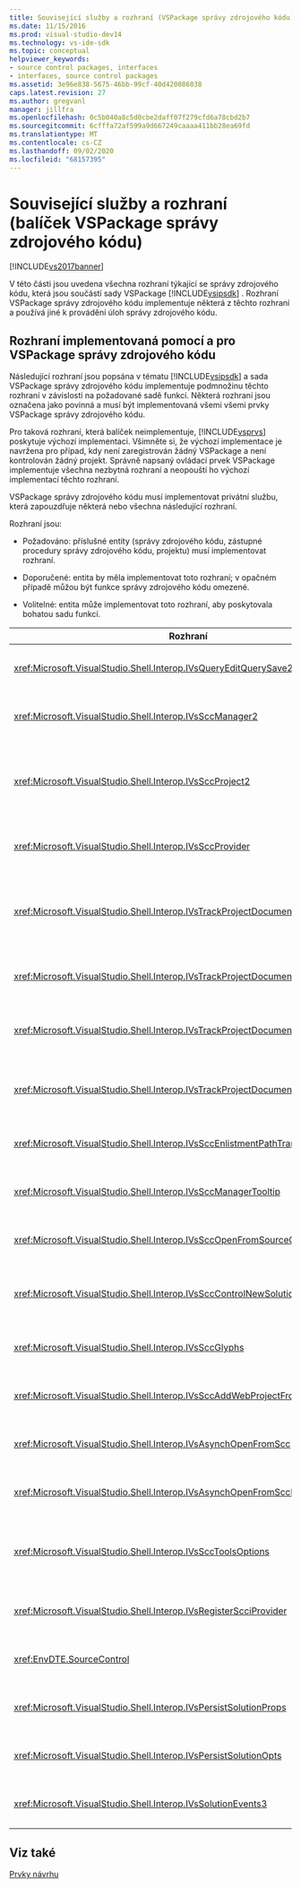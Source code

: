```yaml
---
title: Související služby a rozhraní (VSPackage správy zdrojového kódu) | Microsoft Docs
ms.date: 11/15/2016
ms.prod: visual-studio-dev14
ms.technology: vs-ide-sdk
ms.topic: conceptual
helpviewer_keywords:
- source control packages, interfaces
- interfaces, source control packages
ms.assetid: 3e96e838-5675-46bb-99cf-40d420086038
caps.latest.revision: 27
ms.author: gregvanl
manager: jillfra
ms.openlocfilehash: 0c5b040a8c5d0cbe2daff07f279cfd6a78cbd2b7
ms.sourcegitcommit: 6cfffa72af599a9d667249caaaa411bb28ea69fd
ms.translationtype: MT
ms.contentlocale: cs-CZ
ms.lasthandoff: 09/02/2020
ms.locfileid: "68157395"
---
```

# <a name="related-services-and-interfaces-source-control-vspackage"></a>Související služby a rozhraní (balíček VSPackage správy zdrojového kódu)
[!INCLUDE[vs2017banner](../../includes/vs2017banner.md)]

V této části jsou uvedena všechna rozhraní týkající se správy zdrojového kódu, která jsou součástí sady VSPackage [!INCLUDE[vsipsdk](../../includes/vsipsdk-md.md)] . Rozhraní VSPackage správy zdrojového kódu implementuje některá z těchto rozhraní a používá jiné k provádění úloh správy zdrojového kódu.  
  
## <a name="interfaces-implemented-by-and-for-source-control-vspackages"></a>Rozhraní implementovaná pomocí a pro VSPackage správy zdrojového kódu  
 Následující rozhraní jsou popsána v tématu [!INCLUDE[vsipsdk](../../includes/vsipsdk-md.md)] a sada VSPackage správy zdrojového kódu implementuje podmnožinu těchto rozhraní v závislosti na požadované sadě funkcí. Některá rozhraní jsou označena jako povinná a musí být implementovaná všemi všemi prvky VSPackage správy zdrojového kódu.  
  
 Pro taková rozhraní, která balíček neimplementuje, [!INCLUDE[vsprvs](../../includes/vsprvs-md.md)] poskytuje výchozí implementaci. Všimněte si, že výchozí implementace je navržena pro případ, kdy není zaregistrován žádný VSPackage a není kontrolován žádný projekt. Správně napsaný ovládací prvek VSPackage implementuje všechna nezbytná rozhraní a neopouští ho výchozí implementací těchto rozhraní.  
  
 VSPackage správy zdrojového kódu musí implementovat privátní službu, která zapouzdřuje některá nebo všechna následující rozhraní.  
  
 Rozhraní jsou:  
  
- Požadováno: příslušné entity (správy zdrojového kódu, zástupné procedury správy zdrojového kódu, projektu) musí implementovat rozhraní.  
  
- Doporučené: entita by měla implementovat toto rozhraní; v opačném případě můžou být funkce správy zdrojového kódu omezené.  
  
- Volitelné: entita může implementovat toto rozhraní, aby poskytovala bohatou sadu funkcí.  
  
|Rozhraní|Účel|Implementuje|Uskutečnit?|  
|---------------|-------------|--------------------|----------------|  
|<xref:Microsoft.VisualStudio.Shell.Interop.IVsQueryEditQuerySave2>|Editory volají toto rozhraní před úpravou nebo uložením souboru. Prvek VSPackage správy zdrojového kódu může soubor rezervovat nebo zamítnout operaci, pokud se registrace nepovede.|VSPackage správy zdrojového kódu|Doporučeno|  
|<xref:Microsoft.VisualStudio.Shell.Interop.IVsSccManager2>|Toto rozhraní poskytuje základní funkce správy zdrojového kódu pro projekty, jako je registrace a zrušení registrace projektů se správou zdrojových kódů a poskytování podpory pro základní piktogramy správy zdrojového kódu.|VSPackage správy zdrojového kódu|Vyžadováno|  
|<xref:Microsoft.VisualStudio.Shell.Interop.IVsSccProject2>|Toto rozhraní se získává z rozhraní <xref:Microsoft.VisualStudio.Shell.Interop.IVsHierarchy> pomocí <xref:System.Runtime.InteropServices.Marshal.QueryInterface%2A> funkce nebo pouhým přetypováním objektu, `IVsHierarchy` který implementuje na `IVsSccProject2` . Slouží k získávání souborů pod správou zdrojových kódů v projektu nebo pro informování projektu aktuálního stavu nebo umístění správy zdrojových kódů.|Project|Vyžadováno|  
|<xref:Microsoft.VisualStudio.Shell.Interop.IVsSccProvider>|Modul Integration Module používá toto rozhraní k nastavení aktuálního aktivního balíčku VSPackage.|VSPackage správy zdrojového kódu|Vyžadováno|  
|<xref:Microsoft.VisualStudio.Shell.Interop.IVsTrackProjectDocuments2>|Toto rozhraní je založené na modelu předplatného. Libovolný VSPackage může signalizovat, že chce přijímat události dokumentu a že prostředí doporučuje pro události, ke kterým dochází. Je implementován a zpracováván pomocí [!INCLUDE[vsprvs](../../includes/vsprvs-md.md)] , který zase předává události, které implementují rozhraní `IVsTrackProjectDocumentsEvents2` VSPackage.|Zástupný kód správy zdrojového kódu|Vyžadováno|  
|<xref:Microsoft.VisualStudio.Shell.Interop.IVsTrackProjectDocuments3>|Toto rozhraní poskytuje dávkové zpracování, synchronizovanou operace čtení a zápisu a pokročilou `OnQueryAddFiles` metodu.|Zástupný kód správy zdrojového kódu|Vyžadováno|  
|<xref:Microsoft.VisualStudio.Shell.Interop.IVsTrackProjectDocumentsEvents2>|**Průzkumník řešení** a projekty volají toto rozhraní, když jsou do projektů přidány nové soubory, nebo když jsou soubory a složky přejmenovány nebo odstraněny z projektů. Prvek VSPackage správy zdrojového kódu může rezervovat soubor projektu nebo operaci zrušit.|VSPackage správy zdrojového kódu|Doporučeno|  
|<xref:Microsoft.VisualStudio.Shell.Interop.IVsTrackProjectDocumentsEvents3>|**Průzkumník řešení** a projekty volají toto rozhraní v reakci na volání metod rozhraní IVstrackProjectDocuments3. VSPackage správy zdrojového kódu může sledovat dávkové operace, synchronizované operace čtení a zápisu a pracovat s pokročilejší `OnQueryAddFiles` metodou.|VSPackage správy zdrojového kódu|Doporučeno|  
|<xref:Microsoft.VisualStudio.Shell.Interop.IVsSccEnlistmentPathTranslation>|Toto rozhraní poskytuje podporu správy zařazení pro webové projekty.|VSPackage správy zdrojového kódu|Doporučeno|  
|<xref:Microsoft.VisualStudio.Shell.Interop.IVsSccManagerTooltip>|Toto rozhraní se používá k načtení popisů tlačítek pro soubory se spravovanými zdroji v projektech.|VSPackage správy zdrojového kódu|Volitelné|  
|<xref:Microsoft.VisualStudio.Shell.Interop.IVsSccOpenFromSourceControl>|Toto rozhraní poskytuje podporu rozšíření oboru názvů.|VSPackage správy zdrojového kódu|Volitelné|  
|<xref:Microsoft.VisualStudio.Shell.Interop.IVsSccControlNewSolution>|VSPackage používá toto rozhraní k integraci rozšíření oboru názvů do dialogových oken **Nová**, **otevřít**nebo **Uložit** . V důsledku toho mohou být projekty automaticky přidány do správy zdrojového kódu při vytváření nebo přidány do správy zdrojového kódu, když je platná operace uložení.|VSPackage správy zdrojového kódu|Volitelné|  
|<xref:Microsoft.VisualStudio.Shell.Interop.IVsSccGlyphs>|VSPackage používá toto rozhraní k definování dalších glyfů jako glyfy správy zdrojového kódu pro uzly v **Průzkumník řešení**.|VSPackage správy zdrojového kódu|Volitelné|  
|<xref:Microsoft.VisualStudio.Shell.Interop.IVsSccAddWebProjectFromSourceControl>|Toto rozhraní používá dialogové okno **Přidat** pro webové projekty. Poskytuje metody pro procházení umístění správy zdrojových kódů a pro otevření webového projektu, který byl dříve přidán do úložiště správy zdrojového kódu v tomto umístění.|VSPackage správy zdrojového kódu|Doporučeno|  
|<xref:Microsoft.VisualStudio.Shell.Interop.IVsAsynchOpenFromScc>|Toto rozhraní poskytuje podporu pro asynchronní (Background) načítání projektů ze správy zdrojového kódu.|VSPackage správy zdrojového kódu|Volitelné|  
|<xref:Microsoft.VisualStudio.Shell.Interop.IVsAsynchOpenFromSccProjectEvents>|Toto rozhraní umožňuje projektům sledovat průběh asynchronního načítání iniciované <xref:Microsoft.VisualStudio.Shell.Interop.IVsAsynchOpenFromScc> .|Project|Volitelné|  
|<xref:Microsoft.VisualStudio.Shell.Interop.IVsSccToolsOptions>|Toto rozhraní umožňuje integrovanému vývojovém prostředí (IDE) dotazovat se na aktivní správu zdrojového kódu. Rozhraní IDE se dotazuje na hodnotu nastavení správy zdrojového kódu, která má význam i v případě, že není zaregistrována žádná aktivní správa zdrojového kódu. Toto rozhraní je implementováno a zpracováno nástrojem [!INCLUDE[vsprvs](../../includes/vsprvs-md.md)] .|Zástupný kód správy zdrojového kódu|Vyžadováno|  
|<xref:Microsoft.VisualStudio.Shell.Interop.IVsRegisterScciProvider>|Toto rozhraní se používá při registraci balíčku VSPackage správy zdrojového kódu.|Zástupný kód správy zdrojového kódu|Vyžadováno|  
|<xref:EnvDTE.SourceControl>|Toto rozhraní se používá v automatizaci. V takovém případě zpřístupňuje pouze funkce, které lze provést bez zobrazení uživatelského rozhraní.|VSPackage správy zdrojového kódu|Volitelné|  
|<xref:Microsoft.VisualStudio.Shell.Interop.IVsPersistSolutionProps>|Toto rozhraní slouží k uložení nastavení správy zdrojů do souboru řešení (. sln). Mezi tato nastavení patří umístění správy zdrojových kódů a příznaky stavu správy zdrojového kódu.|VSPackage správy zdrojového kódu|Doporučeno|  
|<xref:Microsoft.VisualStudio.Shell.Interop.IVsPersistSolutionOpts>|Toto rozhraní slouží k uložení nastavení správy zdrojů v souboru možností řešení (. suo). To může zahrnovat nastavení správy zdrojového kódu specifická pro uživatele, jako je například umístění zařazení aktuálního uživatele.|VSPackage správy zdrojového kódu|Doporučeno|  
|<xref:Microsoft.VisualStudio.Shell.Interop.IVsSolutionEvents3>|Toto rozhraní slouží k monitorování událostí za účelem provedení operací, jako je vrácení souborů projektu před zavřením řešení nebo získání nových souborů ze správy zdrojového kódu při otevření projektu.|VSPackage správy zdrojového kódu|Doporučeno|  
  
## <a name="see-also"></a>Viz také  
 [Prvky návrhu](../../extensibility/internals/source-control-vspackage-design-elements.md)
